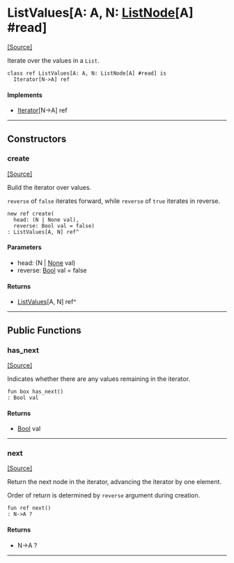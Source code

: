 # ListValues\[A: A, N: [ListNode](collections-ListNode.md)\[A\] #read\]
<span class="source-link">[[Source]](src/collections/list.md#L-0-941)</span>

Iterate over the values in a `List`.


```pony
class ref ListValues[A: A, N: ListNode[A] #read] is
  Iterator[N->A] ref
```

#### Implements

* [Iterator](builtin-Iterator.md)\[N->A\] ref

---

## Constructors

### create
<span class="source-link">[[Source]](src/collections/list.md#L-0-948)</span>


Build the iterator over values.

`reverse` of `false` iterates forward, while
`reverse` of `true` iterates in reverse.


```pony
new ref create(
  head: (N | None val),
  reverse: Bool val = false)
: ListValues[A, N] ref^
```
#### Parameters

*   head: (N | [None](builtin-None.md) val)
*   reverse: [Bool](builtin-Bool.md) val = false

#### Returns

* [ListValues](collections-ListValues.md)\[A, N\] ref^

---

## Public Functions

### has_next
<span class="source-link">[[Source]](src/collections/list.md#L-0-958)</span>


Indicates whether there are any values remaining in the iterator.


```pony
fun box has_next()
: Bool val
```

#### Returns

* [Bool](builtin-Bool.md) val

---

### next
<span class="source-link">[[Source]](src/collections/list.md#L-0-964)</span>


Return the next node in the iterator, advancing the iterator by one element.

Order of return is determined by `reverse` argument during creation.


```pony
fun ref next()
: N->A ?
```

#### Returns

* N->A ?

---

